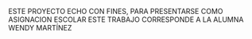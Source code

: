 ESTE PROYECTO ECHO CON FINES, PARA PRESENTARSE COMO ASIGNACION ESCOLAR
ESTE TRABAJO CORRESPONDE A LA ALUMNA WENDY MARTÍNEZ 
